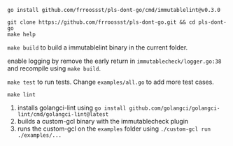 `go install github.com/frroossst/pls-dont-go/cmd/immutablelint@v0.3.0`

```
git clone https://github.com/frroossst/pls-dont-go.git && cd pls-dont-go
make help
```

`make build` to build a immutablelint binary in the current folder.

enable logging by remove the early return in `immutablecheck/logger.go:38` and recompile using `make build`.

`make test` to run tests. Change `examples/all.go` to add more test cases.

`make lint` 
1. installs golangci-lint using `go install github.com/golangci/golangci-lint/cmd/golangci-lint@latest`
2. builds a custom-gcl binary with the immutablecheck plugin
3. runs the custom-gcl on the `examples` folder using `./custom-gcl run ./examples/...` 
